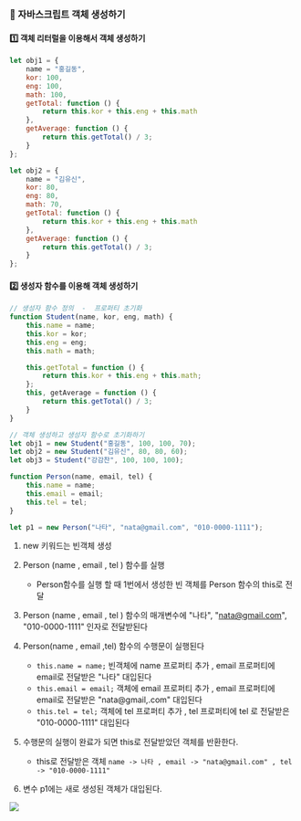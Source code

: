### 🔸 자바스크립트 객체 생성하기

#### 1️⃣ 객체 리터럴을 이용해서 객체 생성하기

```js
let obj1 = {
    name = "홍길동",
    kor: 100,
    eng: 100,
    math: 100,
    getTotal: function () {
        return this.kor + this.eng + this.math
    },
    getAverage: function () {
        return this.getTotal() / 3;
    }
};
````

```js
let obj2 = {
    name = "김유신",
    kor: 80,
    eng: 80,
    math: 70,
    getTotal: function () {
        return this.kor + this.eng + this.math
    },
    getAverage: function () {
        return this.getTotal() / 3;
    }
};
```

#### 2️⃣ 생성자 함수를 이용해 객체 생성하기

```js
// 생성자 함수 정의  -  프로퍼티 초기화
function Student(name, kor, eng, math) {
    this.name = name;
    this.kor = kor;
    this.eng = eng;
    this.math = math;

    this.getTotal = function () {
        return this.kor + this.eng + this.math;
    };
    this, getAverage = function () {
        return this.getTotal() / 3;
    }
}
```

```js
// 객체 생성하고 생성자 함수로 초기화하기
let obj1 = new Student("홍길동", 100, 100, 70);
let obj2 = new Student("김유신", 80, 80, 60);
let obj3 = Student("강감찬", 100, 100, 100);
```

````js
function Person(name, email, tel) {
    this.name = name;
    this.email = email;
    this.tel = tel;
}

let p1 = new Person("나타", "nata@gmail.com", "010-0000-1111");
````

1. new 키워드는 빈객체 생성
2. Person (name , email , tel ) 함수를 실행
    + Person함수를 실행 할 때 1번에서 생성한 빈 객체를 Person 함수의 this로 전달

3. Person (name , email , tel ) 함수의 매개변수에 "나타", "nata@gmail.com", "010-0000-1111" 인자로 전달받된다
4. Person(name , email ,tel) 함수의 수행문이 실행된다

    + ```this.name = name;``` 빈객체에 name 프로퍼티 추가 , email 프로퍼티에 email로 전달받은 "나타" 대입된다
    + ```this.email = email;``` 객체에 email 프로퍼티 추가 , email 프로퍼티에 email로 전달받은 "nata@gmail,.com" 대입된다
    + ```this.tel = tel;``` 객체에 tel 프로퍼티 추가 , tel 프로퍼티에 tel 로 전달받은 "010-0000-1111" 대입된다
5. 수행문의 실행이 완료가 되면 this로 전달받았던 객체를 반환한다.
    + this로 전달받은 객체 ```name -> 나타 , email -> "nata@gmail.com" , tel -> "010-0000-1111" ```
6. 변수 p1에는 새로 생성된 객체가 대입된다.

<img src="https://github.com/gi-dor/HTA/assets/86302876/c3d7bde3-09a9-43f1-be4b-0fc010b44320">

